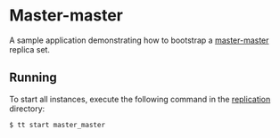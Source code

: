 # Master-master

A sample application demonstrating how to bootstrap a [master-master](https://www.tarantool.io/en/doc/latest/platform/replication/replication_tutorials/repl_bootstrap_master_master/) replica set.

## Running

To start all instances, execute the following command in the [replication](../../../replication) directory:

```console
$ tt start master_master
```

